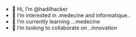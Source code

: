 - 👋 Hi, I’m @hadilhacker
- 👀 I’m interested in .medecine and informatique..
- 🌱 I’m currently learning ...medecine
- 💞️ I’m looking to collaborate on ..innovation

<!---
hadilhacker/hadilhacker is a ✨ special ✨ repository because its `README.md` (this file) appears on your GitHub profile.
You can click the Preview link to take a look at your changes.
--->
